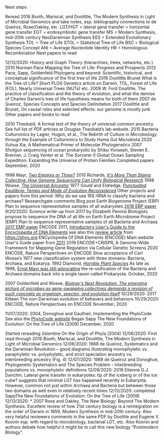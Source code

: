 
Next steps

Reread 2016 Booth, Mariscal, and Doolittle, The Modern Synthesis in Light of Microbial Genomics and take notes, esp. bibliography connections to de Queiroz, Rose/Oakley, etc.
LGT/HGT = lateral gene transfer = horizontal gene transfer
EGT = endosymbiotic gene transfer
MS = Modern Synthesis, mid–20th century NeoDarwinian Synthesis
EES = Extended Evolutionary Synthesis
TOL = Tree of Life
STOL = Statistical Tree of Life
BSC = Biological Species Concept
ANI = Average Nucleotide Identity
HR = Homologous Recombination
Next papers to read

12/12/2020: History and Graph Theory (hierarchies, trees, networks, etc.)
2010 Norman Pace Mapping the Tree of Life: Progress and Prospects
2012 Pace, Sapp, Goldenfeld Phylogeny and beyond: Scientific, historical, and conceptual significance of the first tree of life
2016 Doolittle Brunet What is the Tree of Life? Short PLOS Genetics article on Darwin, TOL, Forest of Life (FOL), Nearly Universal Trees (NUTs) etc.
2009 W. Ford Doolittle, The practice of classification and the theory of evolution, and what the demise of Charles Darwin’s tree of life hypothesis means for both of them
2007 de Queiroz, Species Concepts and Species Delimitation
2017 Doolittle and Brunet, On causal roles and selected effects: our genome is mostly junk
Other papers and books to read

2010 Theobald, A formal test of the theory of universal common ancestry. See full list of PDF articles at Douglas Theobald’s lab website.
2015 Bacteria Culturomics by Lagier, Hugon, et al., The Rebirth of Culture in Microbiology through the Example of Culturomics to Study Huma Gut Microbiota
2020 Xuhua Xia, A Mathematical Primer of Molecular Phylogenetics
2007 Shotgun sequencing of ocean prokaryotic by Shibu Yooseph, Steven E. Brenner, J. Craig Venter et al. The Sorcerer II Global Ocean Sampling Expedition: Expanding the Universe of Protein Families
Completed papers
September, 2020

1998 Mayr, [*Two Empires or Three?*](https://www.pnas.org/content/95/17/9720)
2015 Richards, [*It's More Than Stamp Collecting: How Genome Sequencing Can Unify Biological Research*](https://www.ncbi.nlm.nih.gov/pmc/articles/PMC4490122/)
1998 Woese, [*The Universal Ancestor*](https://www.pnas.org/content/95/12/6854)
1977 Gould and Eldredge, [*Punctuated Equilibria: Tempo and Mode of Evolution Reconsidered*](https://websites.pmc.ucsc.edu/~pkoch/EART_206/09-0120/Supplemental/Gould%20&%20Eldredge%2077%20Paleobio.pdf)
Other projects and papers from this period:
Why do we use 16S rRNA to classify bacteria and archaea?
Researchgate comments
Blog post
Earth Biogenome Project (EBP)
Plan to sequence representative samples of all eukaryotes
[2018 EBP paper](https://www.pnas.org/content/115/17/4325)
9/20/2020: Science write-up from 2017 by Elizabeth Pennisi Biologists propose to sequence the DNA of all life on Earth
Earth Microbiome Project (EMP)
Plan to sequence representative samples of all Bacteria and Archaea
[2017 EMP paper](https://www.nature.com/articles/nature24621)
ENCODE 2011, [Introductory User's Guide to the Encyclopedia of DNA Elements](https://journals.plos.org/plosbiology/article?id=10.1371/journal.pbio.1001046)
see also this [review article](https://phys.org/news/2017-11-earth-microbiome.html) from https://phys.org
ENCyclopedia Of DNA Elements (ENCODE)
Main website
User's Guide paper from [2011](https://journals.plos.org/plosbiology/article?id=10.1371/journal.pbio.1001046)
2019 ENCODE+CRISPR, A Genome-Wide Framework for Mapping Gene Regulation via Cellular Genetic Screens
2020 ENCODE, Nature Perspectives on ENCODE
Slow acceptance of Carl Woese’s 1977 new classification system with three domains: Bacteria, Archaea, and Eukarya.
1992 Diamond, [*Horrible Plant Species*](https://www.nature.com/articles/360627a0.pdf?origin=ppub)
As late as 1998, [Ernst Mayr was still advocating](https://www.pnas.org/content/95/17/9720) the re-unification of the Bacteria and Archaea domains back into a single taxon called Prokaryota.
October, 2020

2007 Goldenfeld and Woese, [*Biology's Next Revolution: The emerging picture of microbes as gene-swapping collectives demands a revision of such concepts as organism, species, and evolution itself*](https://www.nature.com/articles/445369a)
10/29/2020: 2017 Killeen The non-Darwinian evolution of behavers and behaviors
10/29/2020: ENCODE, Nature Perspectives on ENCODE
November, 2020

11/07/2020: 2004, Donoghue and Gautheir, Implementing the PhyloCode
See also the [PhyloCode website](http://phylonames.org/code/preface/#properties)
Began Sapp The New Foundations of Evolution: On the Tree of Life (2009)
December, 2020

Started rereading Valentine On the Origin of Phyla (2004)
12/06/2020: First read through 2016 Booth, Mariscal, and Doolittle, The Modern Synthesis in Light of Microbial Genomics
12/06/2020: 1988 de Queiroz, Systematics and the Darwinian Revolution – good diagrams illustrating monophyletic vs. paraphyletic vs. polyphyletic, and strict speciation ancestry vs. interbreeding ancestry (Fig. 4)
12/07/2020: 1988 de Queiroz and Donoghue, Phylogenetic Systematics and The Species Problem - interbreeding populations vs. monophyletic definitions
12/09/2020: 2016 Etienne G.J. Danchin, Lateral gene transfer in eukaryotes: tip of the iceberg or of the ice cube? suggests that minimal LGT has happened recently in Eukaryota. However, common not just within Archaea and Bacteria but between those two domains as well even in relatively recent times
12/12/2020: completed SappThe New Foundations of Evolution: On the Tree of Life (2009)
12/13/2020: * 2007 Rose and Oakley, The New Biology: Beyond The Modern Synthesis. Excellent review of how 21st century biology is a reintegration on the order of Darwin in 1859, Modern Synthesis in mid–20th century. Also very helpful reviewers comments in the same PDF by Doolitle and Eugene V. Koonin esp. with regard to microbiology, bacterial LGT, etc. Also Koonin and authors debate how helpful it might be to call this new biology “Postmodern BIology”.
